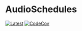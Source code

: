 # AudioSchedules

[![Latest](https://img.shields.io/badge/docs-dev-blue.svg)](https://bramtayl.github.io/AudioSchedules.jl/dev)
[![CodeCov](https://codecov.io/gh/bramtayl/AudioSchedules.jl/branch/master/graph/badge.svg)](https://codecov.io/gh/bramtayl/AudioSchedules.jl)

